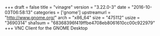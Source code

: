 +++
draft = false
title = "vinagre"
version = "3.22.0-3"
date = "2016-10-03T06:58:13"
categories = ['gnome']
upstreamurl = "http://www.gnome.org/"
arch = "x86_64"
size = "475112"
usize = "3690314"
sha1sum = "68368396f419ffbe4708eb8061610cc00c922979"
+++
VNC Client for the GNOME Desktop